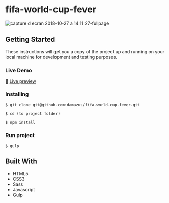 # fifa-world-cup-fever
![capture d ecran 2018-10-27 a 14 11 27-fullpage](https://user-images.githubusercontent.com/13179253/47605157-58cdde80-d9f2-11e8-8539-959f2812688c.png)

## Getting Started
These instructions will get you a copy of the project up and running on your local machine
 for development and testing purposes.

### Live Demo
:wave: [Live preview](https://damazus.github.io/ui-fifa-world-cup-fever)

### Installing

```
$ git clone git@github.com:damazus/fifa-world-cup-fever.git
```

```
$ cd (to project folder)
```

```
$ npm install
```

### Run project
```
$ gulp
```

## Built With

* HTML5
* CSS3
* Sass
* Javascript
* Gulp
